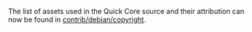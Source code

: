 The list of assets used in the Quick Core source and their attribution can now be found in [contrib/debian/copyright](../contrib/debian/copyright).
